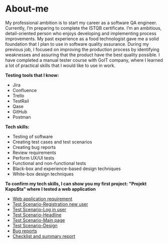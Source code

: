 # About-me


My professional ambition is to start my career as a software QA engineer. Currently, I’m preparing to complete the ISTQB certificate. 
I’m an ambitious, detail-oriented person who enjoys developing and implementing process improvements. 
My past experience as a food technologist gave me a solid foundation that I plan to use in software quality assurance. During my previous job, I focused on improving the production process by identifying weaknesses and assuring that the product have the best quality possible.
I have completed a manual tester course with GoIT company, where I learned a lot of practical skills that I would like to use in work.

**Testing tools that I know:**
* Jira
* Confluence
* Trello
* TestRail
* Qase
* GitHub
* Postman

**Tech skills:**
* Testing of software
* Creating test cases and test scenarios
* Creating bug reports
* Review requirements
* Perform UX/UI tests
* Functional and non-functional tests
* Black-box and experience-based design techniques
* White-box design techniques

**To confirm my tech skills, I can show you my first project: "Projekt Kapu$ta" where I tested a web application** 

* [Web application requirement](https://drive.google.com/file/d/1JTk0ZrtinO6CNLIDJMSaIB_ST3ScbPjN/view?usp=drive_link)
* [Test Scenario-Registration new user](https://docs.google.com/spreadsheets/d/1lBK2YZ-jjwuk9Ru4Nl4pNd1wSnkc0W5JZ_F24gv4a1k/edit#gid=0)
* [Test Scenario-Log in user](https://docs.google.com/spreadsheets/d/1wE2XAHIHvD5GYcoLRMQdBRdxQPTKxa7w5iFJ2QY2JNw/edit#gid=0)
* [Test Scenario-Headline](https://docs.google.com/spreadsheets/d/1OBV52ohUfMtasSn8RAI1Lk_EZjv9nmz5BKIKfCjcOX8/edit#gid=0)
* [Test Scenario-Main page](https://docs.google.com/spreadsheets/d/1HtWkgJUuWRXNrAmGMxKBXZEOP68UyumqRHLzq3LAbqY/edit#gid=2019073586)
* [Test Scenario-Design](https://docs.google.com/spreadsheets/d/1jlYUWkRlpfcTR69CBt_KxOij_g8hQ2Y0z6LrRjxDhaI/edit#gid=0)
* [Bug reports](https://docs.google.com/spreadsheets/d/1yoPpbTYIVDkniEO_0kQeIJ_psyabe2UDAYBHFj8-iRc/edit#gid=0)
* [Checklist and summary report](https://docs.google.com/spreadsheets/d/1N8uYsIS4UvZ0mnIS0G_w_fFXGIcklInr1KLt4BTBFMk/edit#gid=0)




